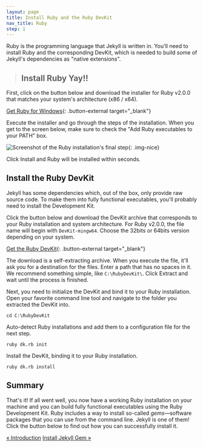 ```yaml
---
layout: page
title: Install Ruby and the Ruby DevKit
nav_title: Ruby
step: 1
---
```


Ruby is the programming language that Jekyll is written in. You'll need to install Ruby and the corresponding DevKit, which is needed to build some of Jekyll's dependencies as "native extensions".

> ## Install Ruby Yay\!\!

First, click on the button below and download the installer for Ruby v2.0.0 that matches your system's architecture (x86 / x64).

[Get Ruby for Windows](http://rubyinstaller.org/downloads/){: .button-external target="_blank"}

Execute the installer and go through the steps of the installation. When you get to the screen below, make sure to check the "Add Ruby executables to your PATH" box.

![Screenshot of the Ruby installation's final step](../public/img/ruby-path.png){: .img-nice}

Click Install and Ruby will be installed within seconds.

## Install the Ruby DevKit

Jekyll has some dependencies which, out of the box, only provide raw source code. To make them into fully functional executables, you'll probably need to install the Development Kit.

Click the button below and download the DevKit archive that corresponds to your Ruby installation and system architecture. For Ruby v2.0.0, the file name will begin with `DevKit-mingw64`. Choose the 32bits or 64bits version depending on your system.

[Get the Ruby DevKit](http://rubyinstaller.org/downloads/){: .button-external target="_blank"}

The download is a self-extracting archive. When you execute the file, it'll ask you for a destination for the files. Enter a path that has no spaces in it. We recommend something simple, like `C:\RubyDevKit\`. Click Extract and wait until the process is finished.

Next, you need to initialize the DevKit and bind it to your Ruby installation. Open your favorite command line tool and navigate to the folder you extracted the DevKit into.

~~~
cd C:\RubyDevKit
~~~

Auto-detect Ruby installations and add them to a configuration file for the next step.

~~~
ruby dk.rb init
~~~

Install the DevKit, binding it to your Ruby installation.

~~~
ruby dk.rb install
~~~

## Summary

That's it\! If all went well, you now have a working Ruby installation on your machine and you can build fully functional executables using the Ruby Development Kit. Ruby includes a way to install so-called *gems*—software packages that you can use from the command line. Jekyll is one of them\! Click the button below to find out how you can successfully install it.

<div class="pagination"><a class="pagination-item older" href="{{ site.baseurl }}">&laquo; Introduction</a> <a class="pagination-item newer" href="{{ site.baseurl }}2-jekyll-gem">Install Jekyll Gem &raquo;</a></div>